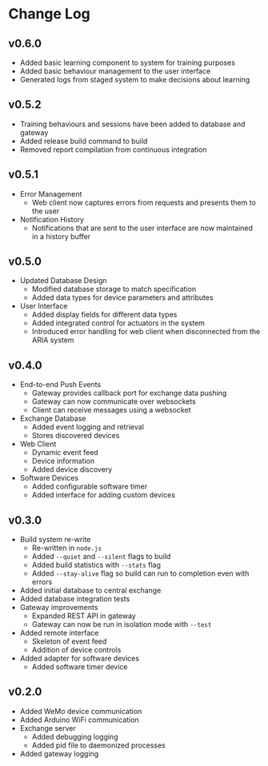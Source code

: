 Change Log
==========

## v0.6.0

- Added basic learning component to system for training purposes
- Added basic behaviour management to the user interface
- Generated logs from staged system to make decisions about learning

## v0.5.2

- Training behaviours and sessions have been added to database and gateway
- Added release build command to build
- Removed report compilation from continuous integration

## v0.5.1

- Error Management
    - Web client now captures errors from requests and presents them to the user
- Notification History
    - Notifications that are sent to the user interface are now maintained in a history buffer

## v0.5.0

- Updated Database Design
    - Modified database storage to match specification
    - Added data types for device parameters and attributes
- User Interface
    - Added display fields for different data types
    - Added integrated control for actuators in the system
    - Introduced error handling for web client when disconnected from the ARIA system

## v0.4.0

- End-to-end Push Events
    - Gateway provides callback port for exchange data pushing
    - Gateway can now communicate over websockets
    - Client can receive messages using a websocket
- Exchange Database
    - Added event logging and retrieval
    - Stores discovered devices
- Web Client
   - Dynamic event feed
   - Device information
   - Added device discovery
- Software Devices
    - Added configurable software timer
    - Added interface for adding custom devices

## v0.3.0

- Build system re-write
    - Re-written in `node.js`
    - Added `--quiet` and `--silent` flags to build
    - Added build statistics with `--stats` flag
    - Added `--stay-alive` flag so build can run to completion even with errors
- Added initial database to central exchange
- Added database integration tests
- Gateway improvements
    - Expanded REST API in gateway
    - Gateway can now be run in isolation mode with `--test`
- Added remote interface
    - Skeleton of event feed
    - Addition of device controls
- Added adapter for software devices
    - Added software timer device

## v0.2.0

- Added WeMo device communication
- Added Arduino WiFi communication
- Exchange server
    - Added debugging logging
    - Added pid file to daemonized processes
- Added gateway logging
